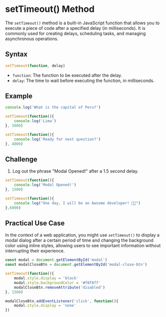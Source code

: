 # setTimeout() Method

The `setTimeout()` method is a built-in JavaScript function that allows you to execute a piece of code after a specified delay (in milliseconds). It is commonly used for creating delays, scheduling tasks, and managing asynchronous operations.

## Syntax

```javascript
setTimeout(function, delay)
```

- `function`: The function to be executed after the delay.
- `delay`: The time to wait before executing the function, in milliseconds.

## Example

```javascript
console.log('What is the capital of Peru?')

setTimeout(function(){
    console.log('Lima')
}, 3000)

setTimeout(function(){
    console.log('Ready for next question?')
}, 4000)
```

## Challenge

1. Log out the phrase "Modal Opened!" after a 1.5 second delay.

```javascript
setTimeout(function(){
    console.log('Modal Opened!')
}, 1500)

setTimeout(function(){
    console.log("One day, I will be an Awsome developer! 🤲🏻")
},6000)
```

## Practical Use Case

In the context of a web application, you might use `setTimeout()` to display a modal dialog after a certain period of time and changing the background color using inline styles, allowing users to see important information without interrupting their experience.

```javascript
const modal = document.getElementById('modal')
const modalCloseBtn = document.getElementById('modal-close-btn')

setTimeout(function(){
    modal.style.display = 'block'
    modal.style.backgroundColor = '#f0f8ff'
    modalCloseBtn.removeAttribute('disabled')
}, 1500)

modalCloseBtn.addEventListener('click', function(){
    modal.style.display = 'none'
})
